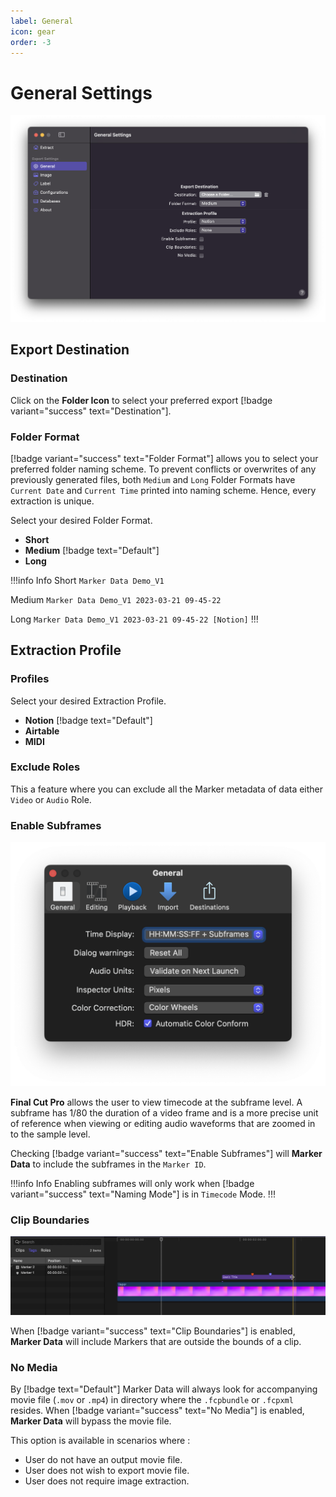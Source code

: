 ```yaml
---
label: General
icon: gear
order: -3
---
```

# General Settings

![](/assets/md-general-settings.png)

## Export Destination

### Destination

Click on the **Folder Icon** to select your preferred export [!badge variant="success" text="Destination"].

### Folder Format

[!badge variant="success" text="Folder Format"] allows you to select your preferred folder naming scheme. To prevent conflicts or overwrites of any previously generated files, both `Medium` and `Long` Folder Formats have `Current Date` and `Current Time` printed into naming scheme. Hence, every extraction is unique.

Select your desired Folder Format.
- **Short**
- **Medium** [!badge text="Default"]
- **Long**

!!!info Info
Short
`Marker Data Demo_V1`

Medium
`Marker Data Demo_V1 2023-03-21 09-45-22`

Long
`Marker Data Demo_V1 2023-03-21 09-45-22 [Notion]`
!!!

## Extraction Profile

### Profiles

Select your desired Extraction Profile.
- **Notion** [!badge text="Default"]
- **Airtable**
- **MIDI**

### Exclude Roles

This a feature where you can exclude all the Marker metadata of data either `Video` or `Audio` Role.

### Enable Subframes

![Final Cut Pro's Time Display](/assets/fcp-subframes.png)

**Final Cut Pro** allows the user to view timecode at the subframe level. A subframe has 1/80 the duration of a video frame and is a more precise unit of reference when viewing or editing audio waveforms that are zoomed in to the sample level.

Checking [!badge variant="success" text="Enable Subframes"] will **Marker Data** to include the subframes in the `Marker ID`.

!!!info Info
Enabling subframes will only work when [!badge variant="success" text="Naming Mode"] is in `Timecode` Mode.
!!!

### Clip Boundaries

![Markers Within Clip Boundaries](/assets/fcp-clip-boundaries.gif)

When [!badge variant="success" text="Clip Boundaries"] is enabled, **Marker Data** will include Markers that are outside the bounds of a clip.

### No Media

By [!badge text="Default"] Marker Data will always look for accompanying movie file (`.mov` or `.mp4`) in directory where the `.fcpbundle` or `.fcpxml` resides. When [!badge variant="success" text="No Media"] is enabled, **Marker Data** will bypass the movie file.

This option is available in scenarios where :
- User do not have an output movie file.
- User does not wish to export movie file.
- User does not require image extraction.  
